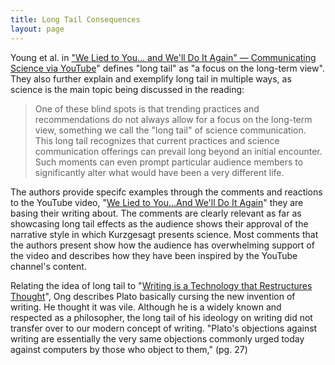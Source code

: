 ```yaml
---
title: Long Tail Consequences
layout: page
---
```

Young et al. in ["We Lied to You... and We'll Do It Again"
— Communicating Science via YouTube](https://kairos.technorhetoric.net/30.1/topoi/young-et-al/)" defines "long tail" as "a focus on the long-term view". They also further explain and exemplify long tail in multiple ways, as science is the main topic being discussed in the reading:

> One of these blind spots is that trending practices and recommendations do not always allow for a focus on the long-term view, something we call the "long tail" of science communication. This long tail recognizes that current practices and science communication offerings can prevail long beyond an initial encounter. Such moments can even prompt particular audience members to significantly alter what would have been a very different life.

The authors provide specifc examples through the comments and reactions to the YouTube video, "[We Lied to You...And We'll Do It Again](https://www.youtube.com/watch?v=XFqn3uy238E)" they are basing their writing about. The comments are clearly relevant as far as showcasing long tail effects as the audience shows their approval of the narrative style in which Kurzgesagt presents science. Most comments that the authors present show how the audience has overwhelming support of the video and describes how they have been inspired by the YouTube channel's content. 

Relating the idea of long tail to "[Writing is a Technology that Restructures Thought](https://bsu.instructure.com/courses/174253/assignments/2193241?module_item_id=5904058)", Ong describes Plato basically cursing the new invention of writing. He thought it was vile. Although he is a widely known and respected as a philosopher, the long tail of his ideology on writing did not transfer over to our modern concept of writing. 
"Plato's objections against writing are essentially the very same objections commonly urged today against computers by those who object to them," (pg. 27)
